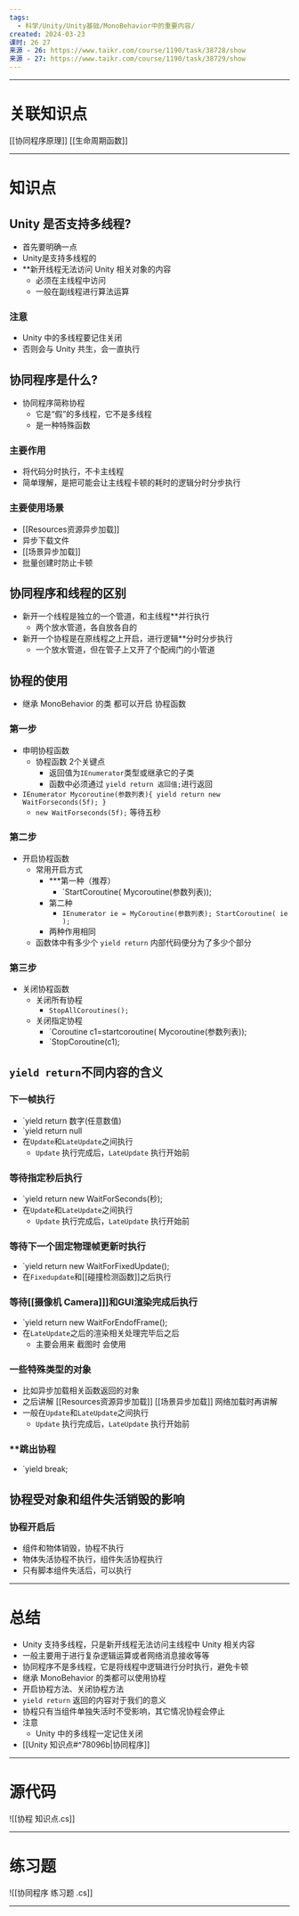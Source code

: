 ```yaml
---
tags:
  - 科学/Unity/Unity基础/MonoBehavior中的重要内容/
created: 2024-03-23
课时: 26 27
来源 - 26: https://www.taikr.com/course/1190/task/38728/show
来源 - 27: https://www.taikr.com/course/1190/task/38729/show
---
```


---
# 关联知识点

[[协同程序原理]] [[生命周期函数]]

---
# 知识点

## Unity 是否支持多线程?

- 首先要明确一点
- Unity是支持多线程的
- **新开线程无法访问 Unity 相关对象的内容
	- 必须在主线程中访问
	- 一般在副线程进行算法运算
### 注意

- Unity 中的多线程要记住关闭
- 否则会与 Unity 共生，会一直执行
## 协同程序是什么?

- 协同程序简称协程
	- 它是“假”的多线程，它不是多线程
	- 是一种特殊函数
### 主要作用

- 将代码分时执行，不卡主线程
- 简单理解，是把可能会让主线程卡顿的耗时的逻辑分时分步执行
### 主要使用场景

- [[Resources资源异步加载]]
- 异步下载文件
- [[场景异步加载]]
- 批量创建时防止卡顿
## 协同程序和线程的区别

- 新开一个线程是独立的一个管道，和主线程**并行执行
	- 两个放水管道，各自放各自的
- 新开一个协程是在原线程之上开启，进行逻辑**分时分步执行
	- 一个放水管道，但在管子上又开了个配阀门的小管道
## 协程的使用

- 继承 MonoBehavior 的类 都可以开启 协程函数
### 第一步

- 申明协程函数
	- 协程函数 2个关键点
		- 返回值为`IEnumerator`类型或继承它的子类
		- 函数中必须通过 `yield return 返回值;`进行返回
- `IEnumerator Mycoroutine(参数列表){ yield return new WaitForseconds(5f); }`
	- `new WaitForseconds(5f);` 等待五秒
### 第二步

- 开启协程函数
	- 常用开启方式
		- ***第一种（推荐）
			- `StartCoroutine( Mycoroutine(参数列表));
		- 第二种
			- `IEnumerator ie = MyCoroutine(参数列表); StartCoroutine( ie );`
		- 两种作用相同
	- 函数体中有多少个 `yield return` 内部代码便分为了多少个部分
### 第三步

- 关闭协程函数
	- 关闭所有协程
		- `StopAllCoroutines();`
	- 关闭指定协程
		- `Coroutine c1=startcoroutine( Mycoroutine(参数列表));
		- `StopCoroutine(c1);
## `yield return`不同内容的含义

### 下一帧执行

- `yield return 数字(任意数值)
- `yield return null
- 在`Update`和`LateUpdate`之间执行
	-  `Update` 执行完成后，`LateUpdate` 执行开始前
### 等待指定秒后执行

- `yield return new WaitForSeconds(秒);
- 在`Update`和`LateUpdate`之间执行
	- `Update` 执行完成后，`LateUpdate` 执行开始前
### 等待下一个固定物理帧更新时执行

- `yield return new WaitForFixedUpdate();
- 在`Fixedupdate`和[[碰撞检测函数]]之后执行
### 等待[[摄像机 Camera]]]和GUI渲染完成后执行

- `yield return new WaitForEndofFrame();
- 在`LateUpdate`之后的渲染相关处理完毕后之后
	- 主要会用来 截图时 会使用
### 一些特殊类型的对象 

- 比如异步加载相关函数返回的对象
- 之后讲解  [[Resources资源异步加载]] [[场景异步加载]] 网络加载时再讲解
- 一般在`Update`和`LateUpdate`之间执行
	-  `Update` 执行完成后，`LateUpdate` 执行开始前
### **跳出协程

- `yield break;
## 协程受对象和组件失活销毁的影响

### 协程开启后

- 组件和物体销毁，协程不执行
- 物体失活协程不执行，组件失活协程执行
- 只有脚本组件失活后，可以执行

---
# 总结

- Unity 支持多线程，只是新开线程无法访问主线程中 Unity 相关内容
- 一般主要用于进行复杂逻辑运算或者网络消息接收等等
- 协同程序不是多线程，它是将线程中逻辑进行分时执行，避免卡顿
- 继承 MonoBehavior 的类都可以使用协程
- 开启协程方法、关闭协程方法
- `yield return` 返回的内容对于我们的意义
- 协程只有当组件单独失活时不受影响，其它情况协程会停止
- 注意
	- Unity 中的多线程一定记住关闭
- [[Unity 知识点#^78096b|协同程序]]


---
# 源代码

![[协程 知识点.cs]]

---
# 练习题

![[协同程序 练习题 .cs]]

---






